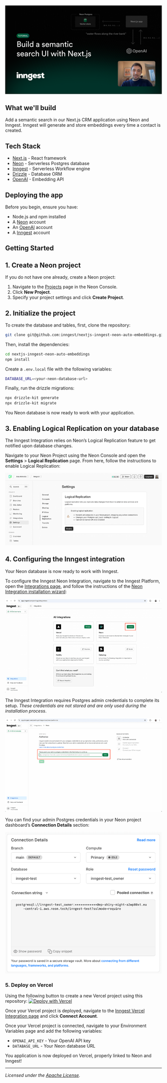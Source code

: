 [![YouTube video thumbnail](./readme-assets/youtube-video-thumbnail.png)](https://youtu.be/priDfWZ6xmE)

## What we'll build

Add a semantic search in our Next.js CRM application using Neon and Inngest.
Inngest will generate and store embeddings every time a contact is created.

## Tech Stack

- [Next.js](https://nextjs.org/) - React framework
- [Neon](https://neon.tech/docs/guides/nextjs) - Serverless Postgres database
- [Inngest](https://www.inngest.com/docs/quick-start) - Serverless Workflow engine
- [Drizzle](https://orm.drizzle.team/) - Database ORM
- [OpenAI](https://platform.openai.com/) - Embedding API

## Deploying the app

Before you begin, ensure you have:

- Node.js and npm installed
- A [Neon](https://neon.tech) account
- An [OpenAI](https://platform.openai.com/) account
- A [Inngest](https://www.inngest.com/) account

## Getting Started

## 1. Create a Neon project

If you do not have one already, create a Neon project:

1. Navigate to the [Projects](https://console.neon.tech/app/projects) page in the Neon Console.
2. Click **New Project**.
3. Specify your project settings and click **Create Project**.

## 2. Initialize the project

To create the database and tables, first, clone the repository:

```bash
git clone git@github.com:inngest/nextjs-inngest-neon-auto-embeddings.git
```

Then, install the dependencies:

```bash
cd nextjs-inngest-neon-auto-embeddings
npm install
```

Create a `.env.local` file with the following variables:

```bash
DATABASE_URL=<your-neon-database-url>
```

Finally, run the drizzle migrations:

```bash
npx drizzle-kit generate
npx drizzle-kit migrate
```

You Neon database is now ready to work with your application.

## 3. Enabling Logical Replication on your database

The Inngest Integration relies on Neon’s Logical Replication feature to get notified upon database changes.

Navigate to your Neon Project using the Neon Console and open the **Settings** > **Logical Replication** page. From here, follow the instructions to enable Logical Replication:

![Neon dashboard settings with option to enable logical replication](./readme-assets/neon-console-settings-logical-replication.png)

## 4. Configuring the Inngest integration

Your Neon database is now ready to work with Inngest.

To configure the Inngest Neon Integration, navigate to the Inngest Platform, open the [Integrations page](https://app.inngest.com/settings/integrations?utm_source=neon&utm_medium=trigger-serverless-functions-guide), and follow the instructions of the [Neon Integration installation wizard](https://app.inngest.com/settings/integrations/neon/connect?utm_source=neon&utm_medium=trigger-serverless-functions-guide):

![Neon integration card inside the Inngest integrations page](./readme-assets/inngest-integrations-page.png)

The Inngest Integration requires Postgres admin credentials to complete its setup. _These credentials are not stored and are only used during the installation process_.

![Neon authorization step inside the Inngest integrations page](./readme-assets/inngest-integration-neon-authorize-step.png)

You can find your admin Postgres credentials in your Neon project dashboard’s **Connection Details** section:

![Connection details section on the Neon console dashboard](./readme-assets/neon-console-connection-details.png)

### 5. Deploy on Vercel

Using the following button to create a new Vercel project using this repository:
[![Deploy with Vercel](https://vercel.com/button)](https://vercel.com/new/clone?repository-url=https%3A%2F%2Fgithub.com%2Finngest%2Fnextjs-inngest-neon-auto-embeddings)

Once your Vercel project is deployed, navigate to the [Inngest Vercel Integration page](https://vercel.com/integrations/inngest) and click **Connect Account**.

Once your Vercel project is connected, navigate to your Environment Variables page and add the following variables:

- `OPENAI_API_KEY` - Your OpenAI API key
- `DATABASE_URL` - Your Neon database URL

You application is now deployed on Vercel, properly linked to Neon and Inngest!

---

_Licensed under the [Apache License](./LICENSE)._
